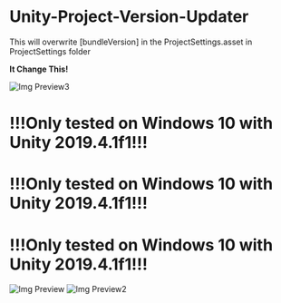 # Unity-Project-Version-Updater
This will overwrite [bundleVersion] in the ProjectSettings.asset in ProjectSettings folder

<b>It Change This!</b>

![Img Preview3](https://ge5txg.bn.files.1drv.com/y4mPxaRva0st0jUqg_ysyY5315pq1W-M3XsYp6huJmnXdya-6lsm4GZeihs56KZFTJE2FzHqTqKlyjqSMfU9AGUgSIZodQphV6GajjlPazGNEgMnWEbNWFVIWT0VrzMGLrAId5rExR76l73FxThmTFf0rNaabdZ9a-ov2bCfubdue33IkKfz1qgSU2i9kUcPv9ViqgV0Fn-LOt3Kr3GNzYFPQ?width=591&height=581&cropmode=none)

# !!!Only tested on Windows 10 with Unity 2019.4.1f1!!!

# !!!Only tested on Windows 10 with Unity 2019.4.1f1!!!

# !!!Only tested on Windows 10 with Unity 2019.4.1f1!!!

![Img Preview](https://gu5txg.bn.files.1drv.com/y4m2K27VK3acTsNmu-VVrdCE5sTfjHEJ31hMuBTh9cQ1un9p4TthM_uT2YWNp1Sdf-HrSAhW1E6q9L9ZaQBapYMrqlmYuoQBqWPSsSO9gZ9vovZ3u_9CLD6nWUWhNB_YSrbmtf7xR_hKHV1yBjHWUZLlSxyUWYazG5iMEJlsVPdqnM0mpO4N6L5nbMflZH6HX4VyLbWhHCH-HyYfBSmn8QxjA?width=1920&height=1080&cropmode=none)
![Img Preview2](https://gu56xg.bn.files.1drv.com/y4mlC0ZJ-O0LFsmwXNq7Pf-XMb7Vong6JCMIyzUHPsVwoLYAXDcqbchDY4GZwYww-5q6lM-Ff8IVNCLqbh7iizMcuz-xODMJClagonLa0fTLplGNGlvdJHSnn2QPaMbgJAluZZ2vqAfugGaUs8oR_cst810D4D7SYqqarqK0qhpfpiUnUCX5Di3ym9Du59AnbojCUwZyynifE7EJyuvxoKWxQ?width=1920&height=1080&cropmode=none)
